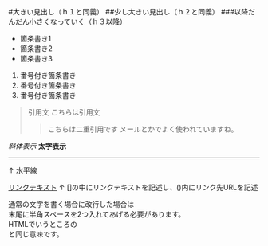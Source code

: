 #大きい見出し（ｈ１と同義）
##少し大きい見出し（ｈ２と同義）
###以降だんだん小さくなっていく（ｈ３以降）

- 箇条書き1
- 箇条書き2
- 箇条書き3

1. 番号付き箇条書き
1. 番号付き箇条書き
1. 番号付き箇条書き

> 引用文
> こちらは引用文
>> こちらは二重引用です
>> メールとかでよく使われていますね。

*斜体表示*
**太字表示**

---
↑
水平線

[リンクテキスト](https://morijyobi.ac.jp)
↑
[]の中にリンクテキストを記述し、()内にリンク先URLを記述

通常の文字を書く場合に改行した場合は  
末尾に半角スペースを2つ入れてあげる必要があります。  
HTMLでいうところの<br>と同じ意味です。
